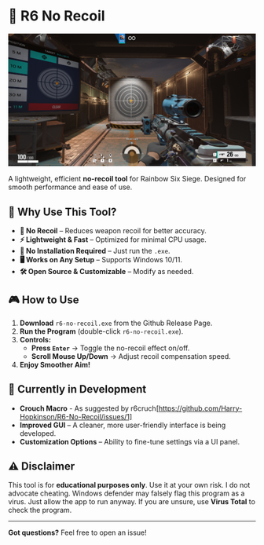 # 🎯 R6 No Recoil

![Preview](website/static/Image.png)

A lightweight, efficient **no-recoil tool** for Rainbow Six Siege. Designed for smooth performance and ease of use.

## 🚀 Why Use This Tool?

- **📌 No Recoil** – Reduces weapon recoil for better accuracy.
- **⚡ Lightweight & Fast** – Optimized for minimal CPU usage.
- **🔧 No Installation Required** – Just run the `.exe`.
- **🖥️ Works on Any Setup** – Supports Windows 10/11.
- **🛠️ Open Source & Customizable** – Modify as needed.

## 🎮 How to Use
1. **Download** `r6-no-recoil.exe` from the Github Release Page.
2. **Run the Program** (double-click `r6-no-recoil.exe`).
3. **Controls:**
   - **Press `Enter`** → Toggle the no-recoil effect on/off.
   - **Scroll Mouse Up/Down** → Adjust recoil compensation speed.
4. **Enjoy Smoother Aim!**

## 🚧 Currently in Development
- **Crouch Macro** - As suggested by r6cruch[https://github.com/Harry-Hopkinson/R6-No-Recoil/issues/1]
- **Improved GUI** – A cleaner, more user-friendly interface is being developed.
- **Customization Options** – Ability to fine-tune settings via a UI panel.

## ⚠️ Disclaimer
This tool is for **educational purposes only**. Use it at your own risk. I do not advocate cheating.
Windows defender may falsely flag this program as a virus. Just allow the app to run anyway. If you are unsure, use **Virus Total** to check the program.

---

**Got questions?** Feel free to open an issue!
